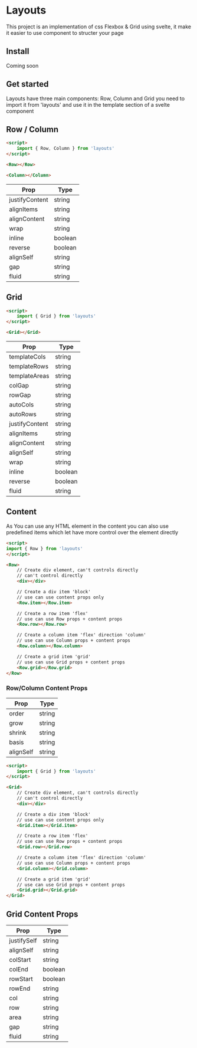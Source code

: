 # Layouts

This project is an implementation of css Flexbox & Grid using svelte, it make it easier to use component to structer your page

## Install

Coming soon

## Get started

Layouts have three main components: Row, Column and Grid you need to import it from 'layouts' and use it in the template section of a svelte component

## Row / Column

```html
<script>
    import { Row, Column } from 'layouts'
</script>

<Row></Row>

<Column></Column>
```

| Prop           | Type    |
| -------------- | ------- |
| justifyContent | string  |
| alignItems     | string  |
| alignContent   | string  |
| wrap           | string  |
| inline         | boolean |
| reverse        | boolean |
| alignSelf      | string  |
| gap            | string  |
| fluid          | string  |

## Grid

```html
<script>
    import { Grid } from 'layouts'
</script>

<Grid></Grid>
```

| Prop           | Type    |
| -------------- | ------- |
| templateCols   | string  |
| templateRows   | string  |
| templateAreas  | string  |
| colGap         | string  |
| rowGap         | string  |
| autoCols       | string  |
| autoRows       | string  |
| justifyContent | string  |
| alignItems     | string  |
| alignContent   | string  |
| alignSelf      | string  |
| wrap           | string  |
| inline         | boolean |
| reverse        | boolean |
| fluid          | string  |

## Content

As You can use any HTML element in the content you can also use predefined items which let have more control over the element directly

```html
<script>
import { Row } from 'layouts'
</script>

<Row>
    // Create div element, can't controls directly
    // can't control directly
    <div></div>

    // Create a div item 'block'
    // use can use content props only
    <Row.item></Row.item>

    // Create a row item 'flex'
    // use can use Row props + content props
    <Row.row></Row.row>

    // Create a column item 'flex' direction 'column'
    // use can use Column props + content props
    <Row.column></Row.column>

    // Create a grid item 'grid'
    // use can use Grid props + content props
    <Row.grid></Row.grid>
</Row>
```

### Row/Column Content Props

| Prop      | Type   |
| --------- | ------ |
| order     | string |
| grow      | string |
| shrink    | string |
| basis     | string |
| alignSelf | string |

```html
<script>
    import { Grid } from 'layouts'
</script>

<Grid>
    // Create div element, can't controls directly
    // can't control directly
    <div></div>

    // Create a div item 'block'
    // use can use content props only
    <Grid.item></Grid.item>

    // Create a row item 'flex'
    // use can use Row props + content props
    <Grid.row></Grid.row>

    // Create a column item 'flex' direction 'column'
    // use can use Column props + content props
    <Grid.column></Grid.column>

    // Create a grid item 'grid'
    // use can use Grid props + content props
    <Grid.grid></Grid.grid>
</Grid>
```

## Grid Content Props

| Prop        | Type    |
| ----------- | ------- |
| justifySelf | string  |
| alignSelf   | string  |
| colStart    | string  |
| colEnd      | boolean |
| rowStart    | boolean |
| rowEnd      | string  |
| col         | string  |
| row         | string  |
| area        | string  |
| gap         | string  |
| fluid       | string  |
